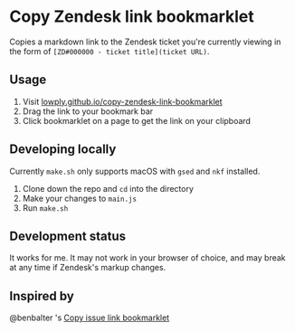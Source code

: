 # Copy Zendesk link bookmarklet

Copies a markdown link to the Zendesk ticket you're currently viewing in the form of `[ZD#000000 - ticket title](ticket URL)`.

## Usage

1. Visit [lowply.github.io/copy-zendesk-link-bookmarklet](https://lowply.github.io/copy-zendesk-link-bookmarklet/)
1. Drag the link to your bookmark bar
1. Click bookmarklet on a page to get the link on your clipboard

## Developing locally

Currently `make.sh` only supports macOS with `gsed` and `nkf` installed.

1. Clone down the repo and `cd` into the directory
1. Make your changes to `main.js`
1. Run `make.sh`

## Development status

It works for me. It may not work in your browser of choice, and may break at any time if Zendesk's markup changes.

## Inspired by

@benbalter 's [Copy issue link bookmarklet](https://github.com/benbalter/copy-issue-link-bookmarklet)
